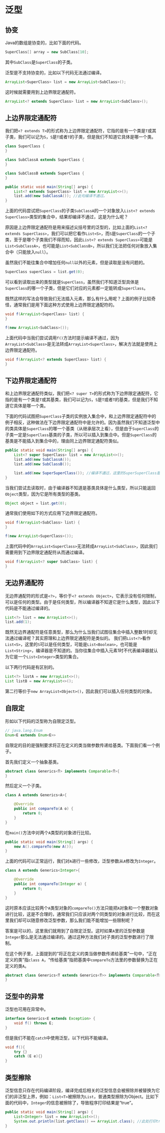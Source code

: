 # 泛型

## 协变

Java的数组是协变的，比如下面的代码。

```java
SuperClass[] array = new SubClass[10];
```

其中`SubClass`是`SuperClass`的子类。

泛型是不支持协变的，比如以下代码无法通过编译。

```java
ArrayList<SuperClass> list = new ArrayList<SubClass>();
```

这时候就需要用到上边界限定通配符。

```java
ArrayList<? extends SuperClass> list = new ArrayList<SubClass>();
```

## 上边界限定通配符

我们把`<? extends T>`的形式称为上边界限定通配符，它指的是有一个类是`T`或其子类，我们可以记为`S`，`S`是`T`或者`T`的子类，但是我们不知道它具体是哪一个类。

```java
class SuperClass {
}

class SubClassA extends SuperClass {
}

class SubClassB extends SuperClass {
}

public static void main(String[] args) {
    List<? extends SuperClass> list = new ArrayList<>();
    list.add(new SubClassA()); //此句编译不通过。
}
```

上面的代码尝试把`SuperClass`的子类`SubClassA`的一个对象放入`List<? extends SuperClass>`类型的集合中，结果却编译不通过，这是为什么呢？

原因是上边界限定通配符是用来描述尖括号里的泛型的，比如上面的`List<? extends SuperClass>`，我们可以把它看作`List<S>`，而`S`是`SuperClass`的一个子类，至于是哪个子类我们不得而知，因此`List<? extends SuperClass>`可能是`List<SubClassA>`，也可能是`List<SubClassB>`，所以我们无法把任何对象放入集合中（只能放入`null`）。

虽然我们不能往集合中增加任何`null`以外的元素，但是读取是没有问题的。

```java
SuperClass superClass = list.get(0);
```

可以看到读取出来的类型就是`SuperClass`，虽然我们不知道泛型具体是`SuperClass`的哪一个子类，但是它们对应的元素都一定能转成`SuperClass`。

既然这样的写法会导致我们无法插入元素，那么有什么用呢？上面的例子比较奇怪，通常我们是用下面这种方式使用上边界限定通配符的。

```java
void f(ArrayList<SuperClass> list) {
}

f(new ArrayList<SubClass>());
```

上面代码中当我们尝试调用`f()`方法时提示编译不通过，因为`ArrayList<SubClass>`是无法转成`ArrayList<SuperClass>`，解决方法就是使用上边界限定通配符。

```java
void f(ArrayList<? extends SuperClass> list) {
}
```

## 下边界限定通配符

和上边界限定通配符类似，我们把`<? super T>`的形式称为下边界限定通配符，它指的是有一个类是`T`或其基类，我们可以记为`S`，`S`是`T`或者`T`的基类，但是我们不知道它具体是哪一个类。

下面的代码试图把`SuperClass`子类的实例放入集合中，和上边界限定通配符中的例子相反，这种做法在下边界限定通配符中是允许的。因为虽然我们不知道泛型中的类具体是`SuperClass`的哪一个基类（从继承层次上看），但是由于`SuperClass`的子类一定是`SuperClass`基类的子类，所以可以插入到集合中。但是`SuperClass`的基类是不能插入到集合中的，理由同上边界限定通配符类似。

```java
public static void main(String[] args) {
    List<? super SuperClass> list = new ArrayList<>();
    list.add(new SubClassA());
    list.add(new SubClassB());

    list.add(new SuperSuperClass()); //编译不通过，这里的SuperSuperClass是SuperClass的基类。
}
```

当我们尝试去读取时，由于编译器不知道是基类具体是什么类型，所以只能返回`Object`类型，因为它是所有类型的基类。

```java
Object object = list.get(0);
```

通常我们使用如下的方式应用下边界限定通配符。

```java
void f(ArrayList<SubClass> list) {
}

f(new ArrayList<SuperClass>());
```

上面代码中的`ArrayList<SuperClass>`无法转成`ArrayList<SubClass>`，因此我们需要用到下边界限定通配符从而通过编译。

```java
void f(ArrayList<? super SubClass> list) {
}
```

## 无边界通配符

无边界通配符的形式是`<?>`，等价于`<? extends Object>`，它表示没有任何限制，可以是任何的类型。由于是任何类型，所以编译器不知道它是什么类型，因此以下代码是不能通过编译的。

```java
List<?> list = new ArrayList<>();
list.add(1);
```

既然无边界通配符是任意类型，那么为什么当我们试图往集合中插入整数1时却无法通过编译呢？其实原理和上边界限定通配符是类似的。
我们把`List<?>`看作`List<S>`，这里的`S`可以是任何类型，可能是`List<Boolean>`，也可能是`List<String>`，编译器是不知道的。当你往集合中插入元素1时不代表编译器就认为它是一个`List<Integer>`类型的集合。

以下两行代码是有区别的。

```java
List<?> listA = new ArrayList<>();
List listB = new ArrayList<>();
```

第二行等价于`new ArrayList<Object>()`，因此我们可以插入任何类型的对象。

## 自限定

形如以下代码的泛型称为自限定泛型。

```java
// java.lang.Enum
Enum<E extends Enum<E>>
```

自限定的目的是强制要求将正在定义的类当做参数传递给基类。下面我们看一个例子。

首先我们定义一个抽象基类。

```java
abstract class Generics<T> implements Comparable<T>{
}
```

然后定义一个子类。

```java
class A extends Generics<A>{

    @Override
    public int compareTo(A o) {
        return 0;
    }
}
```

在`main()`方法中对两个`A`类型的对象进行比较。

```java
public static void main(String[] args) {
    new A().compareTo(new A());
}
```

上面的代码可以正常运行，我们对`A`进行一些修改，泛型参数从`A`修改为`Integer`。

```java
class A extends Generics<Integer>{

    @Override
    public int compareTo(Integer o) {
        return 0;
    }
}
```

这时原本应该比较两个`A`类型对象的`compareTo()`方法只能把`A`对象和一个整数对象进行比较，这是不合理的，通常我们只应该对两个同类型的对象进行比较，而在这里我们却可以随意修改泛型参数，那么我们能不能增加一些限制呢？

答案是可以的，这里我们就用到了自限定泛型。这时如果`A`里的泛型参数是`Integer`那么是无法通过编译的。通过这种方法我们对子类的泛型参数进行了限制。

在这个例子里，上面提到的“将正在定义的类当做参数传递给基类”一句中，“正在定义的类”指`class A`，“传给基类”指把基类中`compareTo`方法里的参数替换为正在定义的类`A`。

```java
abstract class Generics<T extends Generics<T>> implements Comparable<T>{
}
```

## 泛型中的异常

泛型也可用在异常中。

```java
interface Generics<E extends Exception> {
    void f() throws E;
}
```

但是我们不能在`catch`中使用泛型，以下代码不能编译。

```java
void f(){
    try {}
    catch (E e){}
}
```

## 类型擦除

泛型信息只存在代码编译阶段，编译完成后相关的泛型信息会被擦除并被替换为它们的非泛型上界，例如：`List<T>`被擦除为`List`，普通类型擦除为Object。比如下面的代码中，`Integer`的信息被擦除了，导致程序打印结果是“true”。

```java
public static void main(String[] args) {
    List<Integer> list = new ArrayList<>();
    System.out.println(list.getClass() == ArrayList.class); //此处打印true。
}
```
